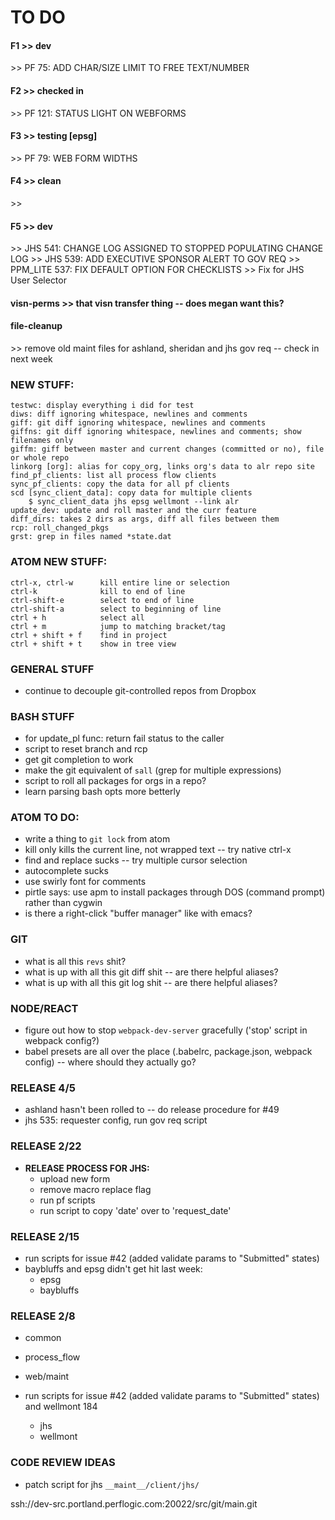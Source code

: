 
# TO DO

#### F1 >> dev
\>> PF 75: ADD CHAR/SIZE LIMIT TO FREE TEXT/NUMBER

#### F2 >> checked in
\>> PF 121: STATUS LIGHT ON WEBFORMS

#### F3 >> testing [epsg]
\>> PF 79: WEB FORM WIDTHS

#### F4 >> clean
\>>

#### F5 >> dev
\>> JHS 541: CHANGE LOG ASSIGNED TO STOPPED POPULATING CHANGE LOG
\>> JHS 539: ADD EXECUTIVE SPONSOR ALERT TO GOV REQ
\>> PPM_LITE 537: FIX DEFAULT OPTION FOR CHECKLISTS
\>> Fix for JHS User Selector

#### visn-perms >> that visn transfer thing -- does megan want this?

#### file-cleanup
\>> remove old maint files for ashland, sheridan and jhs gov req -- check in next week



### NEW STUFF:
```
testwc: display everything i did for test
diws: diff ignoring whitespace, newlines and comments
giff: git diff ignoring whitespace, newlines and comments
giffns: git diff ignoring whitespace, newlines and comments; show filenames only
giffm: giff between master and current changes (committed or no), file or whole repo
linkorg [org]: alias for copy_org, links org's data to alr repo site
find_pf_clients: list all process flow clients
sync_pf_clients: copy the data for all pf clients
scd [sync_client_data]: copy data for multiple clients
    $ sync_client_data jhs epsg wellmont --link alr
update_dev: update and roll master and the curr feature
diff_dirs: takes 2 dirs as args, diff all files between them
rcp: roll_changed_pkgs
grst: grep in files named *state.dat
```

### ATOM NEW STUFF:
```
ctrl-x, ctrl-w      kill entire line or selection
ctrl-k              kill to end of line
ctrl-shift-e        select to end of line
ctrl-shift-a        select to beginning of line
ctrl + h            select all
ctrl + m            jump to matching bracket/tag
ctrl + shift + f    find in project
ctrl + shift + t    show in tree view
```

### GENERAL STUFF
* continue to decouple git-controlled repos from Dropbox

### BASH STUFF
* for update_pl func: return fail status to the caller
* script to reset branch and rcp
* get git completion to work
* make the git equivalent of `sall` (grep for multiple expressions)
* script to roll all packages for orgs in a repo?
* learn parsing bash opts more betterly

### ATOM TO DO:
* write a thing to `git lock` from atom
* kill only kills the current line, not wrapped text -- try native ctrl-x
* find and replace sucks -- try multiple cursor selection
* autocomplete sucks
* use swirly font for comments
* pirtle says: use apm to install packages through DOS (command prompt) rather than cygwin
* is there a right-click "buffer manager" like with emacs?

### GIT
* what is all this `revs` shit?
* what is up with all this git diff shit -- are there helpful aliases?
* what is up with all this git log shit -- are there helpful aliases?

### NODE/REACT
* figure out how to stop `webpack-dev-server` gracefully ('stop' script in webpack config?)
* babel presets are all over the place (.babelrc, package.json, webpack config) -- where should they actually go?


### RELEASE 4/5
* ashland hasn't been rolled to -- do release procedure for #49
* jhs 535: requester config, run gov req script


### RELEASE 2/22
* **RELEASE PROCESS FOR JHS:**
    - upload new form
    - remove macro replace flag
    - run pf scripts
    - run script to copy 'date' over to 'request_date'


### RELEASE 2/15
* run scripts for issue #42 (added validate params to "Submitted" states)
* baybluffs and epsg didn't get hit last week:
    - epsg
    - baybluffs


### RELEASE 2/8
* common
* process_flow
* web/maint

* run scripts for issue #42 (added validate params to "Submitted" states) and wellmont 184
    - jhs
    - wellmont


### CODE REVIEW IDEAS
* patch script for jhs `__maint__/client/jhs/`


ssh://dev-src.portland.perflogic.com:20022/src/git/main.git
